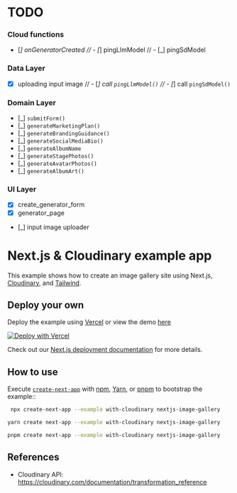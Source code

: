 
# TODO 

### Cloud functions

- [_] onGeneratorCreated
// - [_] pingLlmModel
// - [_] pingSdModel

### Data Layer

- [x] uploading input image
// - [_] call `pingLlmModel()`
// - [_] call `pingSdModel()`

### Domain Layer

- [_] `submitForm()`
- [_] `generateMarketingPlan()`
- [_] `generateBrandingGuidance()`
- [_] `generateSocialMediaBio()`
- [_] `generateAlbumName`
- [_] `generateStagePhotos()`
- [_] `generateAvatarPhotos()`
- [_] `generateAlbumArt()`

### UI Layer

- [x] create_generator_form
- [x] generator_page
- [_] input image uploader





# Next.js & Cloudinary example app

This example shows how to create an image gallery site using Next.js, [Cloudinary](https://cloudinary.com), and [Tailwind](https://tailwindcss.com).

## Deploy your own

Deploy the example using [Vercel](https://vercel.com?utm_source=github&utm_medium=readme&utm_campaign=next-example) or view the demo [here](https://nextconf-images.vercel.app/)

[![Deploy with Vercel](https://vercel.com/button)](https://vercel.com/new/clone?repository-url=https://github.com/vercel/next.js/tree/canary/examples/with-cloudinary&project-name=nextjs-image-gallery&repository-name=with-cloudinary&env=NEXT_PUBLIC_CLOUDINARY_CLOUD_NAME,CLOUDINARY_API_KEY,CLOUDINARY_API_SECRET,CLOUDINARY_FOLDER&envDescription=API%20Keys%20from%20Cloudinary%20needed%20to%20run%20this%20application.)

Check out our [Next.js deployment documentation](https://nextjs.org/docs/deployment) for more details.

## How to use

Execute [`create-next-app`](https://github.com/vercel/next.js/tree/canary/packages/create-next-app) with [npm](https://docs.npmjs.com/cli/init), [Yarn](https://yarnpkg.com/lang/en/docs/cli/create/), or [pnpm](https://pnpm.io) to bootstrap the example::

```bash
 npx create-next-app --example with-cloudinary nextjs-image-gallery
```

```bash
yarn create next-app --example with-cloudinary nextjs-image-gallery
```

```bash
pnpm create next-app --example with-cloudinary nextjs-image-gallery
```

## References

- Cloudinary API: https://cloudinary.com/documentation/transformation_reference
